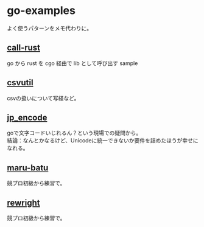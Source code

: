 # go-examples

よく使うパターンをメモ代わりに。  

## [call-rust](./call-rust)

go から rust を cgo 経由で lib として呼び出す sample

## [csvutil](./csvutil)

csvの扱いについて写経など。

## [jp_encode](./jp_encode)

goで文字コードいじれるん？という現場での疑問から。  
結論：なんとかなるけど、Unicodeに統一できないか要件を詰めたほうが幸せになれる。

## [maru-batu](./maru-batu)

競プロ初級から練習で。

## [rewright](./rewright)

競プロ初級から練習で。
